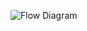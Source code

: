 
![Flow Diagram](https://user-images.githubusercontent.com/101172144/164992897-21bd85e3-3345-4498-ac53-b164248a713f.png)

